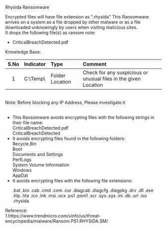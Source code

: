 Rhysida Ransomware

Encrypted files will have file extension as ".rhysida" 
This Ransomware arrives on a system as a file dropped by other malware or as a file downloaded unknowingly by users when visiting malicious sites.
</br>It drops the following file(s) as ransom note:</br>
<ul><li>CriticalBreachDetected.pdf</ul></li>

Knowledge Base:</br>


| S.No | Indicator            | Type   | Comment |
|:-----:|:----------------|:---------|:--------------------|
|1  |C:\Temp\ | Folder Location  |  Check for any suspicious or unusual files in the given Location |

</br>
Note: Before blocking any IP Address, Please investigate it </br>
</br>
<ul>
<li>
This Ransomware avoids encrypting files with the following strings in their file name:
</br>CriticalBreachDetected.pdf
</br>CriticalBreachDetected
</li>

<li>
It avoids encrypting files found in the following folders:</br>
Recycle.Bin</br>
Boot</br>
Documents and Settings</br>
PerfLogs</br>
System Volume Information</br>
Windows</br>
AppDat</br>
</li>

<li>
It avoids encrypting files with the following file extensions:

.bat
.bin
.cab
.cmd
.com
.cur
.diagcab
.diagcfg
.diagpkg
.drv
.dll
.exe
.hlp
.hta
.ico
.lnk
.msi
.ocx
.ps1
.psm1
.scr
.sys
.sys
.ini
.db
.url
.iso
.rhysida
</li>

</ul>
Reference:</br>
1.https://www.trendmicro.com/vinfo/us/threat-encyclopedia/malware/Ransom.PS1.RHYSIDA.SM/</br>